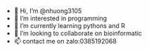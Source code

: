 - 👋 Hi, I’m @nhuong3105
- 👀 I’m interested in programming
- 🌱 I’m currently learning pythons and R
- 💞️ I’m looking to collaborate on bioinformatic
- 📫 contact me on zalo:0385192068

<!---
nhuong3105/nhuong3105 is a ✨ special ✨ repository because its `README.md` (this file) appears on your GitHub profile.
You can click the Preview link to take a look at your changes.
--->
